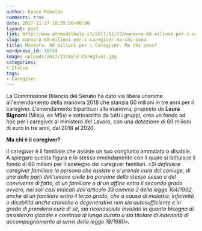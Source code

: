 ```yaml
---
author: Radio Rebelde
comments: true
date: 2017-11-27 18:35:56+00:00
layout: post
link: http://www.atomodelmale.it/2017/11/27/manovra-60-milioni-per-i-caregiver-ma-chi-sono/
slug: manovra-60-milioni-per-i-caregiver-ma-chi-sono
title: Manovra. 60 milioni per i Caregiver. Ma chi sono?
wordpress_id: 18739
image: uploads/2017/11/male-caregiver.jpg
categories:
- Italia
tags:
- Caregiver
---
```


La Commissione Bilancio del Senato ha dato via libera unanime all'emendamento della manovra 2018 che stanzia 60 milioni in tre anni per il caregiver. L'emendamento bipartisan alla manovra, proposto da **Laura Bignami** (Misto, ex M5s) e sottoscritto da tutti i gruppi, crea un fondo ad hoc per i caregiver al ministero del Lavoro, con una dotazione di 60 milioni di euro in tre anni, dal 2018 al 2020.

**Ma chi è il caregiver?**

Il caregiver è il familiare che assiste un suo congiunto ammalato o disabile.
A spiegare questa figura è lo stesso emendamento con il quale si istituisce il fondo di 60 milioni per il sostegno dei caregiver familiari.
_«Si definisce caregiver familiare la persona che assiste e si prende cura del coniuge, di una delle parti dell'unione civile tra persone dello stesso sesso o del convivente di fatto, di un familiare o di un affine entro il secondo grado ovvero, nei soli casi indicati dall'articolo 33 comma 3 della legge 104/1992, anche di un familiare entro il terzo grado, che a causa di malattia, infermità o disabilità anche croniche o degenerative non sia autosufficiente e in grado di prendersi cura di sé, sia riconosciuto invalido in quanto bisogno di assistenza globale e continua di lunga durata o sia titolare di indennità di accompagnamento ai sensi della legge 18/1980»._

